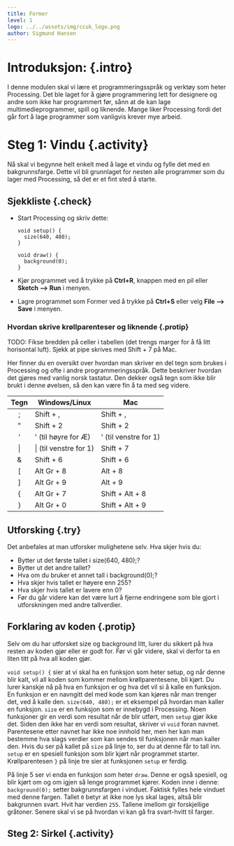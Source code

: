 ```yaml
---
title: Former
level: 1
logo: ../../assets/img/ccuk_logo.png
author: Sigmund Hansen
---
```


# Introduksjon: {.intro}

I denne modulen skal vi lære et programmeringsspråk og verktøy som
heter Processing. Det ble laget for å gjøre programmering lett for
designere og andre som ikke har programmert før, sånn at de kan lage
multimedieprogrammer, spill og liknende. Mange liker Processing fordi
det går fort å lage programmer som vanligvis krever mye arbeid.

# Steg 1: Vindu {.activity}

Nå skal vi begynne helt enkelt med å lage et vindu og fylle det med en
bakgrunnsfarge. Dette vil bli grunnlaget for nesten alle programmer
som du lager med Processing, så det er et fint sted å starte.

## Sjekkliste {.check}

+ Start Processing og skriv dette:

    ```processing
    void setup() {
      size(640, 480);
    }
    
    void draw() {
      background(0);
    }
    ```
+ Kjør programmet ved å trykke på **Ctrl+R**, knappen med en pil
  eller **Sketch --> Run** i menyen.
+ Lagre programmet som Former ved å trykke på **Ctrl+S** eller
  velg **File --> Save** i menyen.

### Hvordan skrive krøllparenteser og liknende {.protip}

TODO: Fikse bredden på celler i tabellen (det trengs marger for å få
litt horisontal luft). Sjekk at pipe skrives med Shift + 7 på Mac.

Her finner du en oversikt over hvordan man skriver en del tegn som
brukes i Processing og ofte i andre programmeringsspråk. Dette
beskriver hvordan det gjøres med vanlig norsk tastatur. Den dekker
også tegn som ikke blir brukt i denne øvelsen, så den kan være fin å
ta med seg videre.

| Tegn | Windows/Linux          | Mac                    |
|:----:| ---------------------- | ---------------------- |
| ;    | Shift + ,              | Shift + ,              |
| "    | Shift + 2              | Shift + 2              |
| \'   | \' (til høyre for Æ)   | \' (til venstre for 1) |
| \|   | \| (til venstre for 1) | Shift + 7              |
| \&   | Shift + 6              | Shift + 6              |
| \[   | Alt Gr + 8             | Alt + 8                |
| \]   | Alt Gr + 9             | Alt + 9                |
| {    | Alt Gr + 7             | Shift + Alt + 8        |
| }    | Alt Gr + 0             | Shift + Alt + 9        |

## Utforsking {.try}

Det anbefales at man utforsker mulighetene selv. Hva skjer hvis du:

+ Bytter ut det første tallet i size(640, 480);?
+ Bytter ut det andre tallet?
+ Hva om du bruker et annet tall i background(0);?
+ Hva skjer hvis tallet er høyere enn 255?
+ Hva skjer hvis tallet er lavere enn 0?
+ Før du går videre kan det være lurt å fjerne endringene som ble gjort i
  utforskningen med andre tallverdier.

## Forklaring av koden {.protip}

Selv om du har utforsket size og background litt, lurer du sikkert på
hva resten av koden gjør eller er godt for. Før vi går videre, skal vi
derfor ta en liten titt på hva all koden gjør.

`void setup() {` sier at vi skal ha en funksjon som heter setup, og
når denne blir kalt, vil all koden som kommer mellom krøllparentesene,
bli kjørt. Du lurer kanskje nå på hva en funksjon er og hva det vil si
å kalle en funksjon. En funksjon er en navngitt del med kode som kan
kjøres når man trenger det, ved å kalle den. `size(640, 480);` er et
eksempel på hvordan man kaller en funksjon. `size` er en funksjon som
er innebygd i Processing. Noen funksjoner gir en verdi som resultat
når de blir utført, men `setup` gjør ikke det. Siden den ikke har en
verdi som resultat, skriver vi `void` foran navnet. Parentesene etter
navnet har ikke noe innhold her, men her kan man bestemme hva slags
verdier som kan sendes til funksjonen når man kaller den. Hvis du ser
på kallet på `size` på linje to, ser du at denne får to tall
inn. `setup` er en spesiell funksjon som blir kjørt når programmet
starter. Krøllparentesen `}` på linje tre sier at funksjonen `setup`
er ferdig.

På linje 5 ser vi enda en funksjon som heter `draw`. Denne er også
spesiell, og blir kjørt om og om igjen så lenge programmet
kjører. Koden inne i denne: `background(0);` setter bakgrunnsfargen i
vinduet. Faktisk fylles hele vinduet med denne fargen. Tallet `0`
betyr at ikke noe lys skal lages, altså blir bakgrunnen svart. Hvit
har verdien `255`. Tallene imellom gir forskjellige gråtoner. Senere
skal vi se på hvordan vi kan gå fra svart-hvitt til farger.

## Steg 2: Sirkel {.activity}

